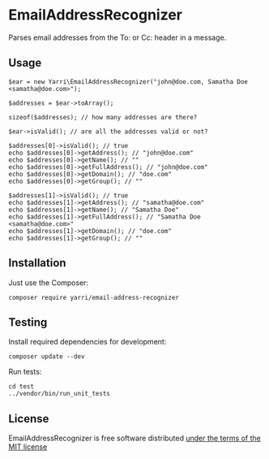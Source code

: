 EmailAddressRecognizer
======================

Parses email addresses from the To: or Cc: header in a message.

Usage
-----

    $ear = new Yarri\EmailAddressRecognizer("john@doe.com, Samatha Doe <samatha@doe.com>");

    $addresses = $ear->toArray();

    sizeof($addresses); // how many addresses are there?

    $ear->isValid(); // are all the addresses valid or not?

    $addresses[0]->isValid(); // true
    echo $addresses[0]->getAddress(); // "john@doe.com"
    echo $addresses[0]->getName(); // ""
    echo $addresses[0]->getFullAddress(); // "john@doe.com"
    echo $addresses[0]->getDomain(); // "doe.com"
    echo $addresses[0]->getGroup(); // ""

    $addresses[1]->isValid(); // true
    echo $addresses[1]->getAddress(); // "samatha@doe.com"
    echo $addresses[1]->getName(); // "Samatha Doe"
    echo $addresses[1]->getFullAddress(); // "Samatha Doe <samatha@doe.com>"
    echo $addresses[1]->getDomain(); // "doe.com"
    echo $addresses[1]->getGroup(); // ""

Installation
------------

Just use the Composer:

    composer require yarri/email-address-recognizer

Testing
-------

Install required dependencies for development:

    composer update --dev

Run tests:

    cd test
    ../vendor/bin/run_unit_tests

License
-------

EmailAddressRecognizer is free software distributed [under the terms of the MIT license](http://www.opensource.org/licenses/mit-license)

[//]: # ( vim: set ts=2 et: )
